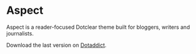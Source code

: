 # Aspect

Aspect is a reader-focused Dotclear theme built for bloggers, writers and journalists.

Download the last version on [Dotaddict](http://themes.dotaddict.org/galerie-dc2/details/aspect).